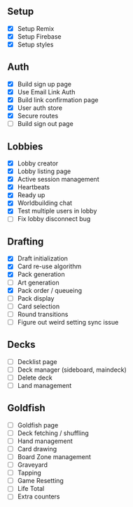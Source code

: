 ## Setup

- [x] Setup Remix
- [x] Setup Firebase
- [x] Setup styles

## Auth

- [x] Build sign up page
- [x] Use Email Link Auth
- [x] Build link confirmation page
- [x] User auth store
- [x] Secure routes
- [ ] Build sign out page

## Lobbies

- [x] Lobby creator
- [x] Lobby listing page
- [x] Active session management
- [x] Heartbeats
- [x] Ready up
- [x] Worldbuilding chat
- [x] Test multiple users in lobby
- [ ] Fix lobby disconnect bug

## Drafting

- [x] Draft initialization
- [x] Card re-use algorithm
- [x] Pack generation
- [ ] Art generation
- [x] Pack order / queueing
- [ ] Pack display
- [ ] Card selection
- [ ] Round transitions
- [ ] Figure out weird setting sync issue

## Decks

- [ ] Decklist page
- [ ] Deck manager (sideboard, maindeck)
- [ ] Delete deck
- [ ] Land management

## Goldfish

- [ ] Goldfish page
- [ ] Deck fetching / shuffling
- [ ] Hand management
- [ ] Card drawing
- [ ] Board Zone management
- [ ] Graveyard
- [ ] Tapping
- [ ] Game Resetting
- [ ] Life Total
- [ ] Extra counters
